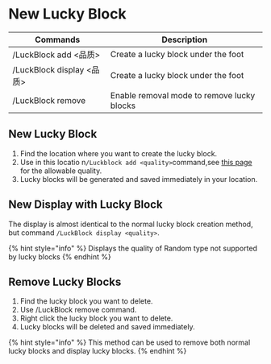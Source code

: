 # New Lucky Block

| Commands                | Description                                |
| ----------------------- | ------------------------------------------ |
| /LuckBlock add <品质>     | Create a lucky block under the foot        |
| /LuckBlock display <品质> | Create a lucky block under the foot        |
| /LuckBlock remove       | Enable removal mode to remove lucky blocks |

## New Lucky Block

1. Find the location where you want to create the lucky block.
2. Use in this locatio n`/Luckblock add <quality>`command,see [ this page ](../gong-neng/xing-yun-fang-kuai-pin-zhi.md)for the allowable quality.
3. Lucky blocks will be generated and saved immediately in your location.

## New Display with Lucky Block

The display is almost identical to the normal lucky block creation method, but command `/LuckBlock display <quality>`.

{% hint style="info" %}
Displays the quality of Random type not supported by lucky blocks
{% endhint %}

## Remove Lucky Blocks

1. Find the lucky block you want to delete.
2. Use /LuckBlock remove command.
3. Right click the lucky block you want to delete.
4. Lucky blocks will be deleted and saved immediately.

{% hint style="info" %}
This method can be used to remove both normal lucky blocks and display lucky blocks.
{% endhint %}
